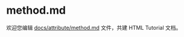method.md
===

欢迎您编辑 <a target="__blank" href="https://github.com/jaywcjlove/html-tutorial/blob/master/docs/attribute/method.md">docs/attribute/method.md</a> 文件，共建 HTML Tutorial 文档。